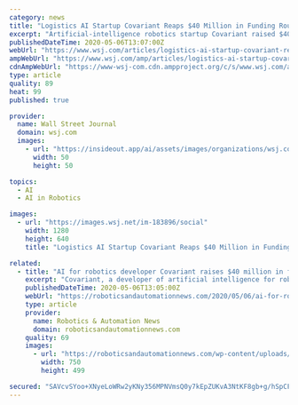 ```yaml
---
category: news
title: "Logistics AI Startup Covariant Reaps $40 Million in Funding Round"
excerpt: "Artificial-intelligence robotics startup Covariant raised $40 million to expand its logistics automation technology to new industries and ramp up hiring, the company said Wednesday."
publishedDateTime: 2020-05-06T13:07:00Z
webUrl: "https://www.wsj.com/articles/logistics-ai-startup-covariant-reaps-40-million-in-funding-round-11588719951"
ampWebUrl: "https://www.wsj.com/amp/articles/logistics-ai-startup-covariant-reaps-40-million-in-funding-round-11588719951"
cdnAmpWebUrl: "https://www-wsj-com.cdn.ampproject.org/c/s/www.wsj.com/amp/articles/logistics-ai-startup-covariant-reaps-40-million-in-funding-round-11588719951"
type: article
quality: 89
heat: 99
published: true

provider:
  name: Wall Street Journal
  domain: wsj.com
  images:
    - url: "https://insideout.app/ai/assets/images/organizations/wsj.com-50x50.jpg"
      width: 50
      height: 50

topics:
  - AI
  - AI in Robotics

images:
  - url: "https://images.wsj.net/im-183896/social"
    width: 1280
    height: 640
    title: "Logistics AI Startup Covariant Reaps $40 Million in Funding Round"

related:
  - title: "AI for robotics developer Covariant raises $40 million in funding"
    excerpt: "Covariant, a developer of artificial intelligence for robotics, has raised $40 million in Series B funding, bringing its total funding to $67 million. The round was led by Index Ventures, along"
    publishedDateTime: 2020-05-06T13:05:00Z
    webUrl: "https://roboticsandautomationnews.com/2020/05/06/ai-for-robotics-developer-covariant-raises-40-million-in-funding/32106/"
    type: article
    provider:
      name: Robotics & Automation News
      domain: roboticsandautomationnews.com
    quality: 69
    images:
      - url: "https://roboticsandautomationnews.com/wp-content/uploads/2020/05/covariant-ai-robotics-image-2.jpg"
        width: 750
        height: 499

secured: "SAVcvSYoo+XNyeLoWRw2yKNy356MPNVmsQ0y7kEpZUKvA3NtKF8gb+g/hSpCFrLRG8E/YU+BLgZeCdYY9vz+shMLbUpsXKjKCj+Z2Dkrj8MOTHewjGF29AR93wyzQ82DGYip4No9N5tUMpGO+zPw0nxFEtuirxyVuDaKD/MpWzdu9UFRy5XVFhoy9YfEzo4Hzm+dbrNpYCaAs4/6zkDk2FUI1yK63v0/GX1X0ifdgcu1NqOm+SzIpmcrb7s5+J8FFXWm3dkdcscSTgZUJ+oyyLf60qziCyqxSwCU4lyW8HiFohGvm7pJlK9r1nsbsO4alzqJSz5L1Y7KzxNpj9sV3w1noBeZWpp5jwOU4k33dIpxhK9dn3Gupg80JRqXJA3Qr7q+ZjmeU76KR8of3fQ9LAdsj2e5+WddDzI22Bytki6Z0nBDVBjV/0v93fzec3ckQztFjEs+XzVAckIhCtoOdSakRRQ8F1jCjRgw48eTY6o=;dMGIJmRtc5bg9K+kQSKnUA=="
---
```


